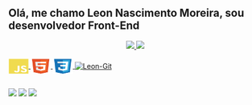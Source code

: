 ## Olá, me chamo Leon Nascimento Moreira, sou desenvolvedor Front-End
<div align="center">
  <a href="https://github.com/LeonMoreira112">
  <img height="180em" src="https://github-readme-stats.vercel.app/api?username=LeonMoreira112&show_icons=true&theme=dracula&include_all_commits=true&count_private=true"/>
  <img height="180em" src="https://github-readme-stats.vercel.app/api/top-langs/?username=LeonMoreira112&layout=compact&langs_count=7&theme=dracula"/>
</div>
<div style="display: inline_block"><br>
  <img align="center" alt="Leon-Js" height="30" width="40" src="https://raw.githubusercontent.com/devicons/devicon/master/icons/javascript/javascript-plain.svg">
  <img align="center" alt="Leon-HTML" height="30" width="40" src="https://raw.githubusercontent.com/devicons/devicon/master/icons/html5/html5-original.svg">
  <img align="center" alt="Leon-CSS" height="30" width="40" src="https://raw.githubusercontent.com/devicons/devicon/master/icons/css3/css3-original.svg">
  <img align="center" alt="Leon-Git" height="30" width="40" src="https://cdn.jsdelivr.net/gh/devicons/devicon/icons/git/git-original.svg"">

</div>
  
  ##
 
<div> 

  <a href="https://instagram.com/leonn_00" target="_blank"><img src="https://img.shields.io/badge/-Instagram-%23E4405F?style=for-the-badge&logo=instagram&logoColor=white" target="_blank"></a>
  <a href = "mailto:leon.moreira112@gmail.com"><img src="https://img.shields.io/badge/-Gmail-%23333?style=for-the-badge&logo=gmail&logoColor=white" target="_blank"></a>
  <a href="https://www.linkedin.com/in/leon-nascimento-moreira-70a41b244/" target="_blank"><img src="https://img.shields.io/badge/-LinkedIn-%230077B5?style=for-the-badge&logo=linkedin&logoColor=white" target="_blank"></a> 
</div>
